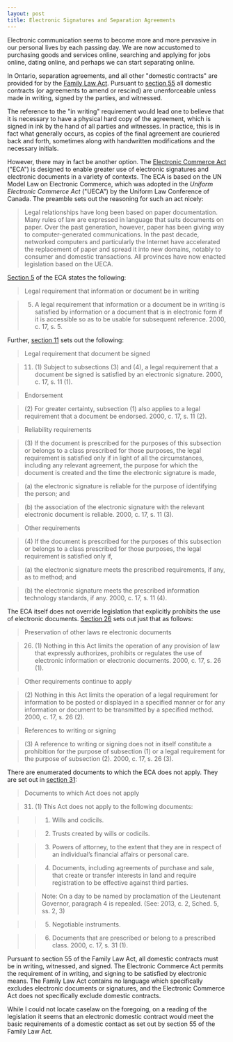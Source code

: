 ```yaml
---
layout: post
title: Electronic Signatures and Separation Agreements
---
```

Electronic communication seems to become more and more pervasive in our personal lives by each passing day. We are now accustomed to purchasing goods and services online, searching and applying for jobs online, dating online, and perhaps we can start separating online.

In Ontario, separation agreements, and all other "domestic contracts" are provided for by the [Family Law Act](http://canlii.ca/t/2d8). Pursuant to [section 55](http://canlii.ca/t/529dh#sec55subsec1) all domestic contracts (or agreements to amend or rescind) are unenforceable unless made in writing, signed by the parties, and witnessed.

The reference to the "in writing" requirement would lead one to believe that it is necessary to have a physical hard copy of the agreement, which is signed in ink by the hand of all parties and witnesses. In practice, this is in fact what generally occurs, as copies of the final agreement are couriered back and forth, sometimes along with handwritten modifications and the necessary initials.

However, there may in fact be another option. The [Electronic Commerce Act](http://canlii.ca/t/1k84) ("ECA") is designed to enable greater use of electronic signatures and electronic documents in a variety of contexts. The ECA is based on the UN Model Law on Electronic Commerce, which was adopted in the *Uniform Electronic Commerce Act* ("UECA") by the Uniform Law Conference of Canada. The preamble sets out the reasoning for such an act nicely:
> Legal relationships have long been based on paper documentation. Many rules of law are expressed in language that suits documents on paper. Over the past generation, however, paper has been giving way to computer-generated communications. In the past decade, networked computers and particularly the Internet have accelerated the replacement of paper and spread it into new domains, notably to consumer and domestic transactions.
All provinces have now enacted legislation based on the UECA.

[Section 5](http://canlii.ca/t/1k84#sec5) of the ECA states the following:
>Legal requirement that information or document be in writing

>5.  A legal requirement that information or a document be in writing is satisfied by information or a document that is in electronic form if it is accessible so as to be usable for subsequent reference. 2000, c. 17, s. 5.

Further, [section 11](http://canlii.ca/t/1k84#sec11) sets out the following:
>Legal requirement that document be signed

>11.  (1)  Subject to subsections (3) and (4), a legal requirement that a document be signed is satisfied by an electronic signature. 2000, c. 17, s. 11 (1).

>Endorsement

>(2)  For greater certainty, subsection (1) also applies to a legal requirement that a document be endorsed. 2000, c. 17, s. 11 (2).

>Reliability requirements

>(3)  If the document is prescribed for the purposes of this subsection or belongs to a class prescribed for those purposes, the legal requirement is satisfied only if in light of all the circumstances, including any relevant agreement, the purpose for which the document is created and the time the electronic signature is made,

>(a) the electronic signature is reliable for the purpose of identifying the person; and

>(b) the association of the electronic signature with the relevant electronic document is reliable. 2000, c. 17, s. 11 (3).

>Other requirements

>(4)  If the document is prescribed for the purposes of this subsection or belongs to a class prescribed for those purposes, the legal requirement is satisfied only if,

>(a) the electronic signature meets the prescribed requirements, if any, as to method; and

>(b) the electronic signature meets the prescribed information technology standards, if any. 2000, c. 17, s. 11 (4).

The ECA itself does not override legislation that explicitly prohibits the use of electronic documents. [Section 26](http://canlii.ca/t/1k84#sec26) sets out just that as follows:
>Preservation of other laws re electronic documents

>26.  (1)  Nothing in this Act limits the operation of any provision of law that expressly authorizes, prohibits or regulates the use of electronic information or electronic documents. 2000, c. 17, s. 26 (1).

>Other requirements continue to apply

>(2)  Nothing in this Act limits the operation of a legal requirement for information to be posted or displayed in a specified manner or for any information or document to be transmitted by a specified method. 2000, c. 17, s. 26 (2).

>References to writing or signing

>(3)  A reference to writing or signing does not in itself constitute a prohibition for the purpose of subsection (1) or a legal requirement for the purpose of subsection (2). 2000, c. 17, s. 26 (3).

There are enumerated documents to which the ECA does not apply. They are set out in [section 31](http://canlii.ca/t/1k84#sec31subsec1):
>Documents to which Act does not apply

>31.  (1)  This Act does not apply to the following documents:

>>1. Wills and codicils.

>>2. Trusts created by wills or codicils.

>>3. Powers of attorney, to the extent that they are in respect of an individual’s financial affairs or personal care.

>>4. Documents, including agreements of purchase and sale, that create or transfer interests in land and require registration to be effective against third parties.

>>Note: On a day to be named by proclamation of the Lieutenant Governor, paragraph 4 is repealed. (See: 2013, c. 2, Sched. 5, ss. 2, 3)

>>5. Negotiable instruments.

>>6. Documents that are prescribed or belong to a prescribed class. 2000, c. 17, s. 31 (1).

Pursuant to section 55 of the Family Law Act, all domestic contracts must be in writing, witnessed, and signed. The Electronic Commerce Act permits the requirement of in writing, and signing to be satisfied by electronic means. The Family Law Act contains no language which specifically excludes electronic documents or signatures, and the Electronic Commerce Act does not specifically exclude domestic contracts.

While I could not locate caselaw on the foregoing, on a reading of the legislation it seems that an electronic domestic contract would meet the basic requirements of a domestic contact as set out by section 55 of the Family Law Act.